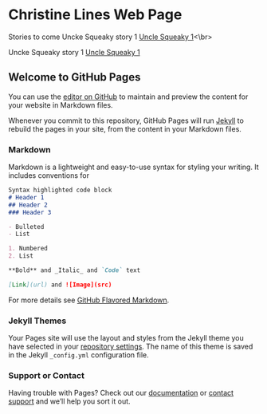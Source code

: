 # Christine Lines Web Page 

Stories to come
Uncke Squeaky story 1 [Uncle Squeaky 1](https://christinelines.github.io/US1.pdf)<\br>

Uncke Squeaky story 1 [Uncle Squeaky 1](https://christinelines.github.io/US1.pdf)


## Welcome to GitHub Pages

You can use the [editor on GitHub](https://github.com/christinelines/christinelines.io/edit/gh-pages/index.md) to maintain and preview the content for your website in Markdown files.

Whenever you commit to this repository, GitHub Pages will run [Jekyll](https://jekyllrb.com/) to rebuild the pages in your site, from the content in your Markdown files.

### Markdown

Markdown is a lightweight and easy-to-use syntax for styling your writing. It includes conventions for

```markdown
Syntax highlighted code block 
# Header 1
## Header 2
### Header 3

- Bulleted
- List

1. Numbered
2. List

**Bold** and _Italic_ and `Code` text

[Link](url) and ![Image](src)
```

For more details see [GitHub Flavored Markdown](https://guides.github.com/features/mastering-markdown/).

### Jekyll Themes  

Your Pages site will use the layout and styles from the Jekyll theme you have selected in your [repository settings](https://github.com/christinelines/christinelines.io/settings). The name of this theme is saved in the Jekyll `_config.yml` configuration file.

### Support or Contact

Having trouble with Pages? Check out our [documentation](https://docs.github.com/categories/github-pages-basics/) or [contact support](https://github.com/contact) and we’ll help you sort it out.
